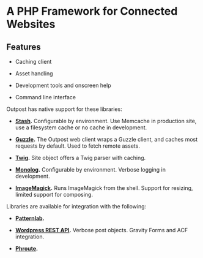 # A PHP Framework for Connected Websites

## Features

* Caching client

* Asset handling

* Development tools and onscreen help

* Command line interface


Outpost has native support for these libraries:

* **[Stash](https://github.com/tedious/stash).** Configurable by environment. Use Memcache in production site, use a filesystem cache or no cache in development.

* **[Guzzle](https://github.com/guzzle/guzzle).** The Outpost web client wraps a Guzzle client, and caches most requests by default. Used to fetch remote assets.

* **[Twig](https://github.com/twigphp/Twig).** Site object offers a Twig parser with caching.

* **[Monolog](https://github.com/Seldaek/monolog).** Configurable by environment. Verbose logging in development.

* **[ImageMagick](http://www.imagemagick.org/).** Runs ImageMagick from the shell. Support for resizing, limited support for composing.


Libraries are available for integration with the following:

* **[Patternlab](https://github.com/pattern-lab/patternlab-php).**

* **[Wordpress REST API](https://wordpress.org/plugins/json-rest-api/).** Verbose post objects. Gravity Forms and ACF integration.

* **[Phroute](https://github.com/mrjgreen/phroute).**

